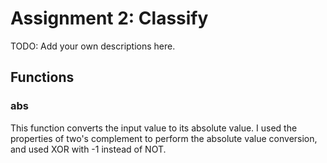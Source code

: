 # Assignment 2: Classify

TODO: Add your own descriptions here.

## Functions
### abs
This function converts the input value to its absolute value. I used the properties of two's complement to perform the absolute value conversion, and used XOR with -1 instead of NOT.



